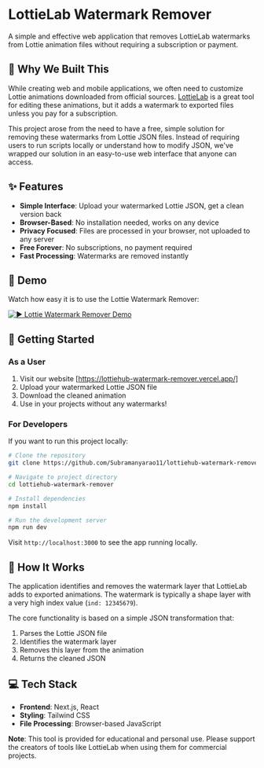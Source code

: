 # LottieLab Watermark Remover

A simple and effective web application that removes LottieLab watermarks from Lottie animation files without requiring a subscription or payment.

## 🌟 Why We Built This

While creating web and mobile applications, we often need to customize Lottie animations downloaded from official sources. [LottieLab](https://www.lottielab.com/) is a great tool for editing these animations, but it adds a watermark to exported files unless you pay for a subscription.

This project arose from the need to have a free, simple solution for removing these watermarks from Lottie JSON files. Instead of requiring users to run scripts locally or understand how to modify JSON, we've wrapped our solution in an easy-to-use web interface that anyone can access.

## ✨ Features

- **Simple Interface**: Upload your watermarked Lottie JSON, get a clean version back
- **Browser-Based**: No installation needed, works on any device
- **Privacy Focused**: Files are processed in your browser, not uploaded to any server
- **Free Forever**: No subscriptions, no payment required
- **Fast Processing**: Watermarks are removed instantly

## 📱 Demo

Watch how easy it is to use the Lottie Watermark Remover:

[![▶️ Lottie Watermark Remover Demo](https://img.youtube.com/vi/PeAiJ_GESDE/0.jpg)](https://youtu.be/PeAiJ_GESDE)

## 🚀 Getting Started

### As a User

1. Visit our website [https://lottiehub-watermark-remover.vercel.app/]
2. Upload your watermarked Lottie JSON file
3. Download the cleaned animation
4. Use in your projects without any watermarks!

### For Developers

If you want to run this project locally:

```bash
# Clone the repository
git clone https://github.com/Subramanyarao11/lottiehub-watermark-remover

# Navigate to project directory
cd lottiehub-watermark-remover

# Install dependencies
npm install

# Run the development server
npm run dev
```

Visit `http://localhost:3000` to see the app running locally.

## 🧰 How It Works

The application identifies and removes the watermark layer that LottieLab adds to exported animations. The watermark is typically a shape layer with a very high index value (`ind: 12345679`).

The core functionality is based on a simple JSON transformation that:
1. Parses the Lottie JSON file
2. Identifies the watermark layer
3. Removes this layer from the animation
4. Returns the cleaned JSON

## 💻 Tech Stack

- **Frontend**: Next.js, React
- **Styling**: Tailwind CSS
- **File Processing**: Browser-based JavaScript

**Note**: This tool is provided for educational and personal use. Please support the creators of tools like LottieLab when using them for commercial projects.

